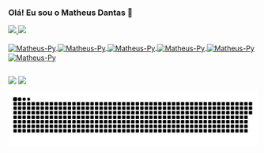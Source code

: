 
### Olá! Eu sou o Matheus Dantas 🤙

<div>
    <a href= "https://github.com/mm-dantas">
    <img height="180em" src="https://github-readme-stats.vercel.app/api?username=mm-dantas&show_icons=true&theme=dracula&include_all_commits=true&count_private=true"/>
    <img height="180em" src="https://github-readme-stats.vercel.app/api/top-langs/?username=mm-dantas&layout=compact&langs_count=16&theme=dracula"/>
</div>

<div style="display: inline_block"><br>
    <img align="center" alt="Matheus-Py" height="30" width="40" src="https://cdn.jsdelivr.net/gh/devicons/devicon@latest/icons/python/python-original.svg">
    <img align="center" alt="Matheus-Py" height="30" width="40" src="https://cdn.jsdelivr.net/gh/devicons/devicon@latest/icons/java/java-original.svg">
    <img align="center" alt="Matheus-Py" height="30" width="40" src="https://cdn.jsdelivr.net/gh/devicons/devicon@latest/icons/javascript/javascript-original.svg">
    <img align="center" alt="Matheus-Py" height="30" width="40" src="https://cdn.jsdelivr.net/gh/devicons/devicon@latest/icons/css3/css3-original.svg">
    <img align="center" alt="Matheus-Py" height="30" width="40" src="https://cdn.jsdelivr.net/gh/devicons/devicon@latest/icons/php/php-original.svg">
    <img align="center" alt="Matheus-Py" height="30" width="40" src="https://cdn.jsdelivr.net/gh/devicons/devicon@latest/icons/cplusplus/cplusplus-original.svg">
</div>

##

<div>
    <a href="https://www.linkedin.com/in/matheus-dantas-4254432b2/" target="_blank"><img src="https://img.shields.io/badge/LinkedIn-0077B5?style=for-the-badge&logo=linkedin&logoColor=white"></a>
    <a href="https://instagram.com/ma.dantas_7" target="_blank"><img src="https://img.shields.io/badge/Instagram-E4405F?style=for-the-badge&logo=instagram&logoColor=white"></a>
</div>

![snake gif](https://github.com/mm-dantas/mm-dantas/blob/output/github-contribution-grid-snake.svg)
